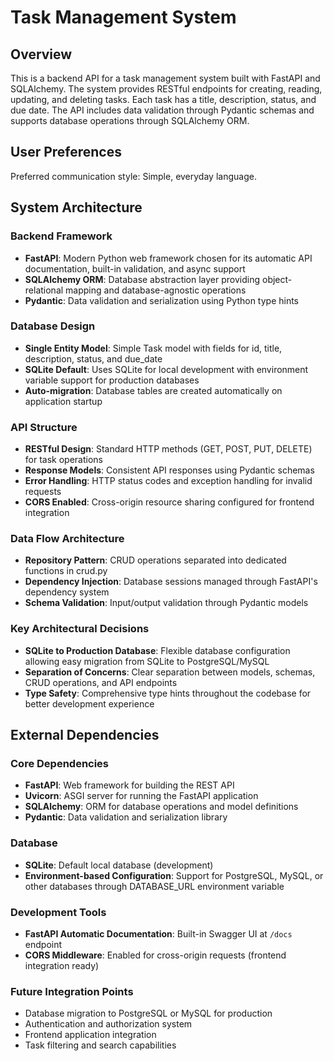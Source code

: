 # Task Management System

## Overview

This is a backend API for a task management system built with FastAPI and SQLAlchemy. The system provides RESTful endpoints for creating, reading, updating, and deleting tasks. Each task has a title, description, status, and due date. The API includes data validation through Pydantic schemas and supports database operations through SQLAlchemy ORM.

## User Preferences

Preferred communication style: Simple, everyday language.

## System Architecture

### Backend Framework
- **FastAPI**: Modern Python web framework chosen for its automatic API documentation, built-in validation, and async support
- **SQLAlchemy ORM**: Database abstraction layer providing object-relational mapping and database-agnostic operations
- **Pydantic**: Data validation and serialization using Python type hints

### Database Design
- **Single Entity Model**: Simple Task model with fields for id, title, description, status, and due_date
- **SQLite Default**: Uses SQLite for local development with environment variable support for production databases
- **Auto-migration**: Database tables are created automatically on application startup

### API Structure
- **RESTful Design**: Standard HTTP methods (GET, POST, PUT, DELETE) for task operations
- **Response Models**: Consistent API responses using Pydantic schemas
- **Error Handling**: HTTP status codes and exception handling for invalid requests
- **CORS Enabled**: Cross-origin resource sharing configured for frontend integration

### Data Flow Architecture
- **Repository Pattern**: CRUD operations separated into dedicated functions in crud.py
- **Dependency Injection**: Database sessions managed through FastAPI's dependency system
- **Schema Validation**: Input/output validation through Pydantic models

### Key Architectural Decisions
- **SQLite to Production Database**: Flexible database configuration allowing easy migration from SQLite to PostgreSQL/MySQL
- **Separation of Concerns**: Clear separation between models, schemas, CRUD operations, and API endpoints
- **Type Safety**: Comprehensive type hints throughout the codebase for better development experience

## External Dependencies

### Core Dependencies
- **FastAPI**: Web framework for building the REST API
- **Uvicorn**: ASGI server for running the FastAPI application
- **SQLAlchemy**: ORM for database operations and model definitions
- **Pydantic**: Data validation and serialization library

### Database
- **SQLite**: Default local database (development)
- **Environment-based Configuration**: Support for PostgreSQL, MySQL, or other databases through DATABASE_URL environment variable

### Development Tools
- **FastAPI Automatic Documentation**: Built-in Swagger UI at `/docs` endpoint
- **CORS Middleware**: Enabled for cross-origin requests (frontend integration ready)

### Future Integration Points
- Database migration to PostgreSQL or MySQL for production
- Authentication and authorization system
- Frontend application integration
- Task filtering and search capabilities